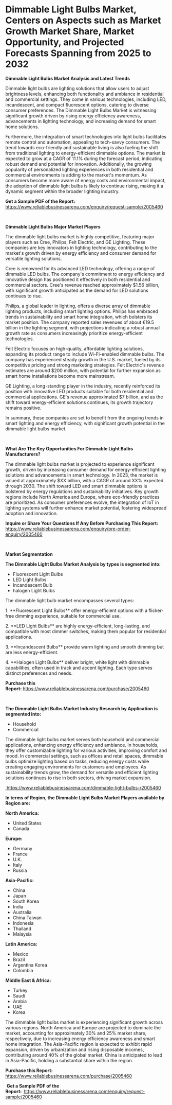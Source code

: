<p><h1>Dimmable Light Bulbs Market, Centers on Aspects such as Market Growth Market Share, Market Opportunity, and Projected Forecasts Spanning from 2025 to 2032</h1></p><p><strong>Dimmable Light Bulbs Market Analysis and Latest Trends</strong></p>
<p><p>Dimmable light bulbs are lighting solutions that allow users to adjust brightness levels, enhancing both functionality and ambiance in residential and commercial settings. They come in various technologies, including LED, incandescent, and compact fluorescent options, catering to diverse consumer preferences. The Dimmable Light Bulbs Market is witnessing significant growth driven by rising energy efficiency awareness, advancements in lighting technology, and increasing demand for smart home solutions. </p><p>Furthermore, the integration of smart technologies into light bulbs facilitates remote control and automation, appealing to tech-savvy consumers. The trend towards eco-friendly and sustainable living is also fueling the shift from traditional lighting to energy-efficient dimmable options. The market is expected to grow at a CAGR of 11.1% during the forecast period, indicating robust demand and potential for innovation. Additionally, the growing popularity of personalized lighting experiences in both residential and commercial environments is adding to the market's momentum. As consumers become more aware of energy costs and environmental impact, the adoption of dimmable light bulbs is likely to continue rising, making it a dynamic segment within the broader lighting industry.</p></p>
<p><strong>Get a Sample PDF of the Report:&nbsp;</strong> <a href="https://www.reliablebusinessarena.com/enquiry/request-sample/2005460?utm_campaign=3227&utm_medium=2&utm_source=Github&utm_content=ia&utm_term=16042025&utm_id=dimmable-light-bulbs">https://www.reliablebusinessarena.com/enquiry/request-sample/2005460</a></p>
<p>&nbsp;</p>
<p><strong>Dimmable Light Bulbs Major Market Players</strong></p>
<p><p>The dimmable light bulbs market is highly competitive, featuring major players such as Cree, Philips, Feit Electric, and GE Lighting. These companies are key innovators in lighting technology, contributing to the market's growth driven by energy efficiency and consumer demand for versatile lighting solutions.</p><p>Cree is renowned for its advanced LED technology, offering a range of dimmable LED bulbs. The company's commitment to energy efficiency and innovative design has positioned it effectively in both residential and commercial sectors. Cree's revenue reached approximately $1.56 billion, with significant growth anticipated as the demand for LED solutions continues to rise.</p><p>Philips, a global leader in lighting, offers a diverse array of dimmable lighting products, including smart lighting options. Philips has embraced trends in sustainability and smart home integration, which bolsters its market position. The company reported sales revenues of about €19.5 billion in the lighting segment, with projections indicating a robust annual growth rate as consumers increasingly prioritize energy-efficient technologies.</p><p>Feit Electric focuses on high-quality, affordable lighting solutions, expanding its product range to include Wi-Fi-enabled dimmable bulbs. The company has experienced steady growth in the U.S. market, fueled by its competitive pricing and strong marketing strategies. Feit Electric's revenue estimates are around $200 million, with potential for further expansion as smart home installations become more mainstream.</p><p>GE Lighting, a long-standing player in the industry, recently reinforced its position with innovative LED products suitable for both residential and commercial applications. GE's revenue approximated $7 billion, and as the shift toward energy-efficient solutions continues, its growth trajectory remains positive.</p><p>In summary, these companies are set to benefit from the ongoing trends in smart lighting and energy efficiency, with significant growth potential in the dimmable light bulbs market.</p></p>
<p>&nbsp;</p>
<p><strong>What Are The Key Opportunities For Dimmable Light Bulbs Manufacturers?</strong></p>
<p><p>The dimmable light bulbs market is projected to experience significant growth, driven by increasing consumer demand for energy-efficient lighting solutions and advancements in smart technology. In 2023, the market is valued at approximately $XX billion, with a CAGR of around XX% expected through 2030. The shift toward LED and smart dimmable options is bolstered by energy regulations and sustainability initiatives. Key growth regions include North America and Europe, where eco-friendly practices are prioritized. As consumer preferences evolve, the integration of IoT in lighting systems will further enhance market potential, fostering widespread adoption and innovation.</p></p>
<p><strong>Inquire or Share Your Questions If Any Before Purchasing This Report:</strong> <a href="https://www.reliablebusinessarena.com/enquiry/pre-order-enquiry/2005460?utm_campaign=3227&utm_medium=2&utm_source=Github&utm_content=ia&utm_term=16042025&utm_id=dimmable-light-bulbs">https://www.reliablebusinessarena.com/enquiry/pre-order-enquiry/2005460</a></p>
<p>&nbsp;</p>
<p><strong>Market Segmentation</strong></p>
<p><strong>The Dimmable Light Bulbs Market Analysis by types is segmented into:</strong></p>
<p><ul><li>Fluorescent Light Bulbs</li><li>LED Light Bulbs</li><li>Incandescent Bulb</li><li>halogen Light Bulbs</li></ul></p>
<p><p>The dimmable light bulb market encompasses several types: </p><p>1. **Fluorescent Light Bulbs** offer energy-efficient options with a flicker-free dimming experience, suitable for commercial use. </p><p>2. **LED Light Bulbs** are highly energy-efficient, long-lasting, and compatible with most dimmer switches, making them popular for residential applications. </p><p>3. **Incandescent Bulbs** provide warm lighting and smooth dimming but are less energy-efficient. </p><p>4. **Halogen Light Bulbs** deliver bright, white light with dimmable capabilities, often used in track and accent lighting. Each type serves distinct preferences and needs.</p></p>
<p><strong>Purchase this Report:&nbsp;</strong><a href="https://www.reliablebusinessarena.com/purchase/2005460?utm_campaign=3227&utm_medium=2&utm_source=Github&utm_content=ia&utm_term=16042025&utm_id=dimmable-light-bulbs">https://www.reliablebusinessarena.com/purchase/2005460</a></p>
<p>&nbsp;</p>
<p><strong>The Dimmable Light Bulbs Market Industry Research by Application is segmented into:</strong></p>
<p><ul><li>Household</li><li>Commercial</li></ul></p>
<p><p>The dimmable light bulbs market serves both household and commercial applications, enhancing energy efficiency and ambiance. In households, they offer customizable lighting for various activities, improving comfort and mood. In commercial settings, such as offices and retail spaces, dimmable bulbs optimize lighting based on tasks, reducing energy costs while creating engaging environments for customers and employees. As sustainability trends grow, the demand for versatile and efficient lighting solutions continues to rise in both sectors, driving market expansion.</p></p>
<p><a href="https://www.reliablebusinessarena.com/dimmable-light-bulbs-r2005460?utm_campaign=3227&utm_medium=2&utm_source=Github&utm_content=ia&utm_term=16042025&utm_id=dimmable-light-bulbs">&nbsp;https://www.reliablebusinessarena.com/dimmable-light-bulbs-r2005460</a></p>
<p><strong>In terms of Region, the Dimmable Light Bulbs Market Players available by Region are:</strong></p>
<p>
    <p> <strong> North America: </strong>
        <ul>
            <li>United States</li>
            <li>Canada</li>
        </ul>
        </p> 
    <p> <strong> Europe: </strong>
        <ul>
            <li>Germany</li>
            <li>France</li>
            <li>U.K.</li>
            <li>Italy</li>
            <li>Russia</li>
        </ul>
        </p> 
    <p> <strong> Asia-Pacific: </strong>
        <ul>
            <li>China</li>
            <li>Japan</li>
            <li>South Korea</li>
            <li>India</li>
            <li>Australia</li>
            <li>China Taiwan</li>
            <li>Indonesia</li>
            <li>Thailand</li>
            <li>Malaysia</li>
        </ul>
        </p> 
    <p> <strong> Latin America: </strong>
        <ul>
            <li>Mexico</li>
            <li>Brazil</li>
            <li>Argentina Korea</li>
            <li>Colombia</li>
        </ul>
        </p> 
    <p> <strong> Middle East & Africa: </strong>
        <ul>
            <li>Turkey</li>
            <li>Saudi</li>
            <li>Arabia</li>
            <li>UAE</li>
            <li>Korea</li>
        </ul>
    </p>
    </p>
<p><p>The dimmable light bulbs market is experiencing significant growth across various regions. North America and Europe are projected to dominate the market, accounting for approximately 30% and 25% market share, respectively, due to increasing energy efficiency awareness and smart home integration. The Asia-Pacific region is expected to exhibit rapid expansion, driven by urbanization and rising disposable incomes, contributing around 40% of the global market. China is anticipated to lead in Asia-Pacific, holding a substantial share within the region.</p></p>
<p><strong>Purchase this Report: </strong><a href="https://www.reliablebusinessarena.com/purchase/2005460?utm_campaign=3227&utm_medium=2&utm_source=Github&utm_content=ia&utm_term=16042025&utm_id=dimmable-light-bulbs">https://www.reliablebusinessarena.com/purchase/2005460</a></p>
<p>&nbsp;<strong>Get a Sample PDF of the Report:&nbsp;&nbsp;</strong><a href="https://www.reliablebusinessarena.com/enquiry/request-sample/2005460?utm_campaign=3227&utm_medium=2&utm_source=Github&utm_content=ia&utm_term=16042025&utm_id=dimmable-light-bulbs">https://www.reliablebusinessarena.com/enquiry/request-sample/2005460</a></p>
<p><strong></strong></p>
<p><p></p><p></p><p></p></p>